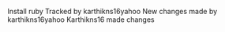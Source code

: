 Install ruby
Tracked by karthikns16yahoo
New changes made by karthikns16yahoo
Karthikns16 made changes
